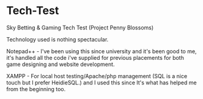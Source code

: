 # Tech-Test
Sky Betting &amp; Gaming Tech Test (Project Penny Blossoms)

Technology used is nothing spectacular.

Notepad++ - I've been using this since university and it's been good to me, it's handled all the code i've supplied for previous placements for both game designing and website development.

XAMPP - For local host testing/Apache/php management (SQL is a nice touch but I prefer HeidieSQL.) and I used this since It's what has helped me from the beginning too.


